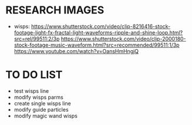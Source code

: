 # RESEARCH IMAGES
- wisps: 
https://www.shutterstock.com/video/clip-8216416-stock-footage-light-fx-fractal-light-waveforms-ripple-and-shine-loop.html?src=rel/99511:2/3p
https://www.shutterstock.com/video/clip-2000180-stock-footage-music-waveform.html?src=recommended/99511:1/3p
https://www.youtube.com/watch?v=OansHmHngjQ

# TO DO LIST
- test wisps line
- modify wisps parms
- create single wisps line
- modify guide particles
- modify magic wand wisps
